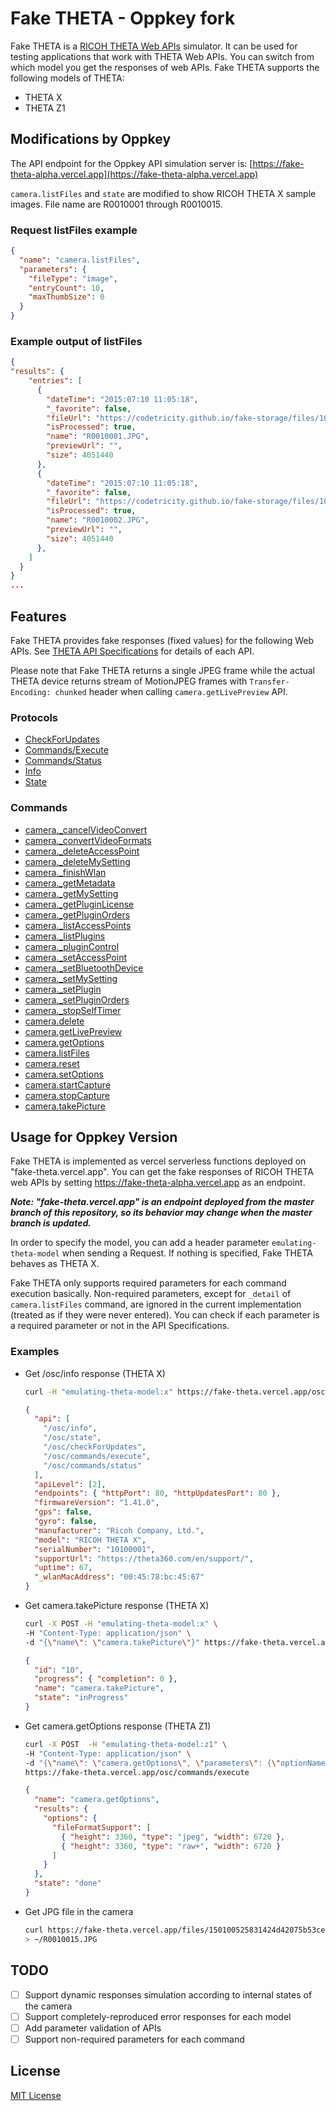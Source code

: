 # Fake THETA - Oppkey fork

Fake THETA is a [RICOH THETA Web APIs](https://github.com/ricohapi/theta-api-specs) simulator.
It can be used for testing applications that work with THETA Web APIs.
You can switch from which model you get the responses of web APIs.
Fake THETA supports the following models of THETA:

- THETA X
- THETA Z1

## Modifications by Oppkey

The API endpoint for the Oppkey API simulation server is: [https://fake-theta-alpha.vercel.app](https://fake-theta-alpha.vercel.app)

`camera.listFiles` and `state` are modified to show RICOH THETA X sample images. File name are R0010001 through R0010015.

### Request listFiles example

```json
{
  "name": "camera.listFiles",
  "parameters": {
    "fileType": "image",
    "entryCount": 10,
    "maxThumbSize": 0
  }
}
```

### Example output of listFiles

```json
{
"results": {
    "entries": [
      {
        "dateTime": "2015:07:10 11:05:18",
        "_favorite": false,
        "fileUrl": "https://codetricity.github.io/fake-storage/files/100RICOH/R0010001.JPG",
        "isProcessed": true,
        "name": "R0010001.JPG",
        "previewUrl": "",
        "size": 4051440
      },
      {
        "dateTime": "2015:07:10 11:05:18",
        "_favorite": false,
        "fileUrl": "https://codetricity.github.io/fake-storage/files/100RICOH/R0010002.JPG",
        "isProcessed": true,
        "name": "R0010002.JPG",
        "previewUrl": "",
        "size": 4051440
      },
    ]
  }
}
...
```

## Features

Fake THETA provides fake responses (fixed values) for the following Web APIs.
See [THETA API Specifications](https://github.com/ricohapi/theta-api-specs) for details of each API.

Please note that Fake THETA returns a single JPEG frame while the actual THETA device returns stream of MotionJPEG frames with `Transfer-Encoding: chunked` header when calling `camera.getLivePreview` API.

### Protocols

- [CheckForUpdates](https://github.com/ricohapi/theta-api-specs/blob/main/theta-web-api-v2.1/protocols/check_for_updates.md)
- [Commands/Execute](https://github.com/ricohapi/theta-api-specs/blob/main/theta-web-api-v2.1/protocols/commands_execute.md)
- [Commands/Status](https://github.com/ricohapi/theta-api-specs/blob/main/theta-web-api-v2.1/protocols/commands_status.md)
- [Info](https://github.com/ricohapi/theta-api-specs/blob/main/theta-web-api-v2.1/protocols/info.md)
- [State](https://github.com/ricohapi/theta-api-specs/blob/main/theta-web-api-v2.1/protocols/state.md)

### Commands

- [camera.\_cancelVideoConvert](https://github.com/ricohapi/theta-api-specs/blob/main/theta-web-api-v2.1/commands/camera._cancel_video_convert.md)
- [camera.\_convertVideoFormats](https://github.com/ricohapi/theta-api-specs/blob/main/theta-web-api-v2.1/commands/camera._convert_video_formats.md)
- [camera.\_deleteAccessPoint](https://github.com/ricohapi/theta-api-specs/blob/main/theta-web-api-v2.1/commands/camera._delete_access_point.md)
- [camera.\_deleteMySetting](https://github.com/ricohapi/theta-api-specs/blob/main/theta-web-api-v2.1/commands/camera._delete_mysetting.md)
- [camera.\_finishWlan](https://github.com/ricohapi/theta-api-specs/blob/main/theta-web-api-v2.1/commands/camera._finish_wlan.md)
- [camera.\_getMetadata](https://github.com/ricohapi/theta-api-specs/blob/main/theta-web-api-v2.1/commands/camera._get_metadata.md)
- [camera.\_getMySetting](https://github.com/ricohapi/theta-api-specs/blob/main/theta-web-api-v2.1/commands/camera._get_my_setting.md)
- [camera.\_getPluginLicense](https://github.com/ricohapi/theta-api-specs/blob/main/theta-web-api-v2.1/commands/camera._get_plugin_license.md)
- [camera.\_getPluginOrders](https://github.com/ricohapi/theta-api-specs/blob/main/theta-web-api-v2.1/commands/camera._get_plugin_orders.md)
- [camera.\_listAccessPoints](https://github.com/ricohapi/theta-api-specs/blob/main/theta-web-api-v2.1/commands/camera._list_access_points.md)
- [camera.\_listPlugins](https://github.com/ricohapi/theta-api-specs/blob/main/theta-web-api-v2.1/commands/camera._list_plugins.md)
- [camera.\_pluginControl](https://github.com/ricohapi/theta-api-specs/blob/main/theta-web-api-v2.1/commands/camera._plugin_control.md)
- [camera.\_setAccessPoint](https://github.com/ricohapi/theta-api-specs/blob/main/theta-web-api-v2.1/commands/camera._set_access_point.md)
- [camera.\_setBluetoothDevice](https://github.com/ricohapi/theta-api-specs/blob/main/theta-web-api-v2.1/commands/camera._set_bluetooth_device.md)
- [camera.\_setMySetting](https://github.com/ricohapi/theta-api-specs/blob/main/theta-web-api-v2.1/commands/camera._set_my_setting.md)
- [camera.\_setPlugin](https://github.com/ricohapi/theta-api-specs/blob/main/theta-web-api-v2.1/commands/camera._set_plugin.md)
- [camera.\_setPluginOrders](https://github.com/ricohapi/theta-api-specs/blob/main/theta-web-api-v2.1/commands/camera._set_plugin_orders.md)
- [camera.\_stopSelfTimer](https://github.com/ricohapi/theta-api-specs/blob/main/theta-web-api-v2.1/commands/camera._stop_self_timer.md)
- [camera.delete](https://github.com/ricohapi/theta-api-specs/blob/main/theta-web-api-v2.1/commands/camera.delete.md)
- [camera.getLivePreview](https://github.com/ricohapi/theta-api-specs/blob/main/theta-web-api-v2.1/commands/camera.get_live_preview.md)
- [camera.getOptions](https://github.com/ricohapi/theta-api-specs/blob/main/theta-web-api-v2.1/commands/camera.get_options.md)
- [camera.listFiles](https://github.com/ricohapi/theta-api-specs/blob/main/theta-web-api-v2.1/commands/camera.list_files.md)
- [camera.reset](https://github.com/ricohapi/theta-api-specs/blob/main/theta-web-api-v2.1/commands/camera.reset.md)
- [camera.setOptions](https://github.com/ricohapi/theta-api-specs/blob/main/theta-web-api-v2.1/commands/camera.set_options.md)
- [camera.startCapture](https://github.com/ricohapi/theta-api-specs/blob/main/theta-web-api-v2.1/commands/camera.start_capture.md)
- [camera.stopCapture](https://github.com/ricohapi/theta-api-specs/blob/main/theta-web-api-v2.1/commands/camera.stop_capture.md)
- [camera.takePicture](https://github.com/ricohapi/theta-api-specs/blob/main/theta-web-api-v2.1/commands/camera.take_picture.md)

## Usage for Oppkey Version

Fake THETA is implemented as vercel serverless functions deployed on "fake-theta.vercel.app".
You can get the fake responses of RICOH THETA web APIs by setting https://fake-theta-alpha.vercel.app
as an endpoint.

**_Note: "fake-theta.vercel.app" is an endpoint deployed from the master branch of this repository, so its behavior may change when the master branch is updated._**

In order to specify the model, you can add a header parameter `emulating-theta-model` when sending a Request. If nothing is specified, Fake THETA behaves as THETA X.

Fake THETA only supports required parameters for each command execution basically.
Non-required parameters, except for `_detail` of `camera.listFiles` command, are ignored in the current implementation (treated as if they were never entered). You can check if each parameter is a required parameter or not in the API Specifications.

### Examples

- Get /osc/info response (THETA X)

  ```bash
  curl -H "emulating-theta-model:x" https://fake-theta.vercel.app/osc/info
  ```

  ```json
  {
    "api": [
      "/osc/info",
      "/osc/state",
      "/osc/checkForUpdates",
      "/osc/commands/execute",
      "/osc/commands/status"
    ],
    "apiLevel": [2],
    "endpoints": { "httpPort": 80, "httpUpdatesPort": 80 },
    "firmwareVersion": "1.41.0",
    "gps": false,
    "gyro": false,
    "manufacturer": "Ricoh Company, Ltd.",
    "model": "RICOH THETA X",
    "serialNumber": "10100001",
    "supportUrl": "https://theta360.com/en/support/",
    "uptime": 67,
    "_wlanMacAddress": "00:45:78:bc:45:67"
  }
  ```

- Get camera.takePicture response (THETA X)

  ```bash
  curl -X POST -H "emulating-theta-model:x" \
  -H "Content-Type: application/json" \
  -d "{\"name\": \"camera.takePicture\"}" https://fake-theta.vercel.app/osc/commands/execute
  ```

  ```json
  {
    "id": "10",
    "progress": { "completion": 0 },
    "name": "camera.takePicture",
    "state": "inProgress"
  }
  ```

- Get camera.getOptions response (THETA Z1)

  ```bash
  curl -X POST  -H "emulating-theta-model:z1" \
  -H "Content-Type: application/json" \
  -d "{\"name\": \"camera.getOptions\", \"parameters\": {\"optionNames\": [\"fileFormatSupport\"]}}" \
  https://fake-theta.vercel.app/osc/commands/execute
  ```

  ```json
  {
    "name": "camera.getOptions",
    "results": {
      "options": {
        "fileFormatSupport": [
          { "height": 3360, "type": "jpeg", "width": 6720 },
          { "height": 3360, "type": "raw+", "width": 6720 }
        ]
      }
    },
    "state": "done"
  }
  ```

- Get JPG file in the camera

  ```bash
  curl https://fake-theta.vercel.app/files/150100525831424d42075b53ce68c300/100RICOH/R0010015.JPG \
  > ~/R0010015.JPG
  ```

## TODO

- [ ] Support dynamic responses simulation according to internal states of the camera
- [ ] Support completely-reproduced error responses for each model
- [ ] Add parameter validation of APIs
- [ ] Support non-required parameters for each command

## License

[MIT License](LICENSE)

